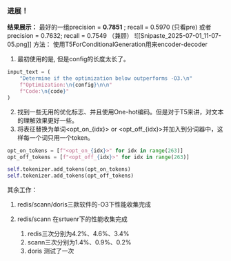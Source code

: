 ### 进展！
**结果展示：**
最好的一组precision = **0.7851** ; recall = 0.5970  (只看pre)
或者precision = 0.7632; recall = 0.7549 （兼顾）
![[Snipaste_2025-07-01_11-07-05.png]]
方法：
使用T5ForConditionalGeneration用来encoder-decoder

1. 最初使用的是, 但是config的长度太长了。
```python
input_text = (
    "Determine if the optimization below outperforms -O3.\n"
    f"Optimization:\n{config}\n\n"
    f"Code:\n{code}"
)
```
2. 找到一些无用的优化标志、并且使用One-hot编码。但是对于T5来讲，对文本的理解效果更好一些。
3. 将表征替换为单词<opt_on_{idx}> or <opt_off_{idx}>并加入到分词器中，这样每一个词只用一个token。
```python
opt_on_tokens = [f"<opt_on_{idx}>" for idx in range(263)]
opt_off_tokens = [f"<opt_off_{idx}>" for idx in range(263)]

self.tokenizer.add_tokens(opt_on_tokens)
self.tokenizer.add_tokens(opt_off_tokens)
```

其余工作：
1. redis/scann/doris三款软件的-O3下性能收集完成

2. redis/scann 在srtuenr下的性能收集完成
	1. redis三次分别为4.2%、4.6%、3.4%
	2. scann三次分别为1.4%、0.9%、0.2%
	3. doris 测试了一次
